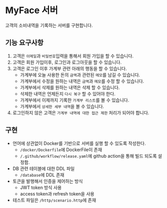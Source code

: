 # MyFace 서버

고객의 소비내역을 기록하는 서버를 구현합니다.

## 기능 요구사항

1. 고객은 `이메일`과 `비밀번호`입력을 통해서 회원 가입을 할 수 있습니다.
2. 고객은 회원 가입이후, 로그인과 로그아웃을 할 수 있습니다.
3. 고객은 로그인 이후 가계부 관련 아래의 행동을 할 수 있습니다.
   - 가계부에 오늘 사용한 돈의 `금액`과 관련된 `메모`를 남길 수 있습니다. 
   - 가계부에서 수정을 원하는 내역은 `금액`과 `메모`를 수정 할 수 있습니다.
   - 가계부에서 삭제를 원하는 내역은 삭제 할 수 있습니다. 
   - 삭제한 내역은 언제든지 `다시 복구` 할 수 있어야 한다. 
   - 가계부에서 이제까지 기록한 `가계부 리스트`를 볼 수 있습니다. 
   - 가계부에서 `상세한 세부 내역`을 볼 수 있습니다.
4. 로그인하지 않은 고객은 `가계부 내역에 대한 접근 제한` 처리가 되어야 합니다.

## 구현
- 언어에 상관없이 Docker를 기반으로 서버를 실행 할 수 있도록 작성한다.
  - `/docker/Dockerfile`에 DockerFile이 존재
  - `/.github/workflow/release.yaml`에 github action을 통해 빌드 되도록 설정함.
- DB 관련 테이블에 대한 DDL 파일
  - `/database`에 DDL 존재
- 토큰을 발행해서 인증을 제어하는 방식
  - JWT token 방식 사용
  - access token과 refresh token을 사용
- 테스트 파일은 `/http/scenario.http`에 존재